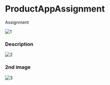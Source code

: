 # ProductAppAssignment
Assignment

![1](https://github.com/JwalantModi15/ProductAppAssignment/assets/78471553/fd90c0a9-188e-4f17-bac3-0a6b0de803b5)

### Description

![2](https://github.com/JwalantModi15/ProductAppAssignment/assets/78471553/60c6ce95-ef89-40e0-b9f3-6c4815d80e8d)

### 2nd image

![3](https://github.com/JwalantModi15/ProductAppAssignment/assets/78471553/07cdbcce-b5de-4332-a05e-c0181caa888a)



